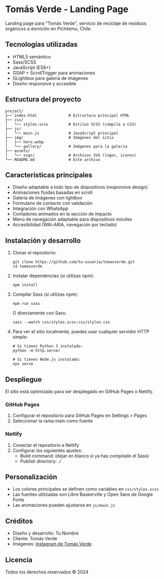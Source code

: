 # Tomás Verde - Landing Page

Landing page para "Tomás Verde", servicio de reciclaje de residuos orgánicos a domicilio en Pichilemu, Chile.

## Tecnologías utilizadas

- HTML5 semántico
- Sass/SCSS
- JavaScript (ES6+)
- GSAP + ScrollTrigger para animaciones
- GLightbox para galería de imágenes
- Diseño responsive y accesible

## Estructura del proyecto

```
project/
├── index.html              # Estructura principal HTML
├── css/
│   └── styles.scss         # Estilos SCSS (compila a CSS)
├── js/
│   └── main.js             # JavaScript principal
├── img/                    # Imágenes del sitio
│   ├── hero.webp
│   └── gallery/            # Imágenes para la galería
├── assets/
│   └── svgs/               # Archivos SVG (logos, iconos)
└── README.md               # Este archivo
```

## Características principales

- Diseño adaptable a todo tipo de dispositivos (responsive design)
- Animaciones fluidas basadas en scroll
- Galería de imágenes con lightbox
- Formulario de contacto con validación
- Integración con WhatsApp
- Contadores animados en la sección de impacto
- Menú de navegación adaptable para dispositivos móviles
- Accesibilidad (WAI-ARIA, navegación por teclado)

## Instalación y desarrollo

1. Clonar el repositorio:
   ```
   git clone https://github.com/tu-usuario/tomasverde.git
   cd tomasverde
   ```

2. Instalar dependencias (si utilizas npm):
   ```
   npm install
   ```

3. Compilar Sass (si utilizas npm):
   ```
   npm run sass
   ```
   
   O directamente con Sass:
   ```
   sass --watch css/styles.scss:css/styles.css
   ```

4. Para ver el sitio localmente, puedes usar cualquier servidor HTTP simple:
   ```
   # Si tienes Python 3 instalado:
   python -m http.server
   
   # Si tienes Node.js instalado:
   npx serve
   ```

## Despliegue

El sitio está optimizado para ser desplegado en GitHub Pages o Netlify.

### GitHub Pages

1. Configurar el repositorio para GitHub Pages en Settings > Pages
2. Seleccionar la rama main como fuente

### Netlify

1. Conectar el repositorio a Netlify
2. Configurar los siguientes ajustes:
   - Build command: (dejar en blanco si ya has compilado el Sass)
   - Publish directory: ./

## Personalización

- Los colores principales se definen como variables en `css/styles.scss`
- Las fuentes utilizadas son Libre Baskerville y Open Sans de Google Fonts
- Las animaciones pueden ajustarse en `js/main.js`

## Créditos

- Diseño y desarrollo: Tu Nombre
- Cliente: Tomás Verde
- Imágenes: [Instagram de Tomás Verde](https://www.instagram.com/tomasverde.cl/)

## Licencia

Todos los derechos reservados © 2024 